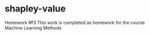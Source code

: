 # shapley-value
Homework №3
This work is completed as homework for the course Machine Learning Methods
